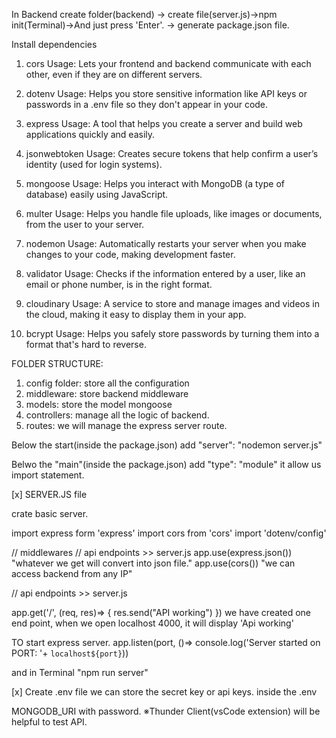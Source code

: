 In Backend
create folder(backend) -> create file(server.js)->npm init(Terminal)->And just press 'Enter'. -> generate package.json file.

Install dependencies

1. cors
Usage: Lets your frontend and backend communicate with each other, even if they are on different servers.

2. dotenv
Usage: Helps you store sensitive information like API keys or passwords in a .env file so they don't appear in your code.

3. express
Usage: A tool that helps you create a server and build web applications quickly and easily.

4. jsonwebtoken
Usage: Creates secure tokens that help confirm a user’s identity (used for login systems).

5. mongoose
Usage: Helps you interact with MongoDB (a type of database) easily using JavaScript.

6. multer
Usage: Helps you handle file uploads, like images or documents, from the user to your server.

7. nodemon
Usage: Automatically restarts your server when you make changes to your code, making development faster.

8. validator
Usage: Checks if the information entered by a user, like an email or phone number, is in the right format.

9. cloudinary
Usage: A service to store and manage images and videos in the cloud, making it easy to display them in your app.

10. bcrypt
Usage: Helps you safely store passwords by turning them into a format that's hard to reverse.



FOLDER STRUCTURE:
1. config folder: store all the configuration
2. middleware: store backend middleware
3. models: store the model mongoose
4. controllers: manage all the logic of backend.
5. routes: we will manage the express server route.

Below the start(inside the package.json)
add "server": "nodemon server.js"

Belwo the "main"(inside the package.json)
add "type": "module"
it allow us import statement.


[x] SERVER.JS file

crate basic server.

import express form 'express'
import cors from 'cors'
import 'dotenv/config'

// middlewares 
// api endpoints >> server.js
app.use(express.json())
"whatever we get will convert into json file."
app.use(cors())
"we can access backend from any IP"


// api endpoints >> server.js

app.get('/', (req, res)=> {
  res.send("API working")
})
we have created one end point, when we open localhost 4000, it will display 'Api working'

TO start express server.
app.listen(port, ()=> console.log('Server started on PORT: '+ `localhost${port}`))

and in Terminal "npm run server"

 
[x] Create .env file
we can store the secret key or api keys.
inside the .env

MONGODB_URI with password.
※Thunder Client(vsCode extension) will be helpful to test API.

